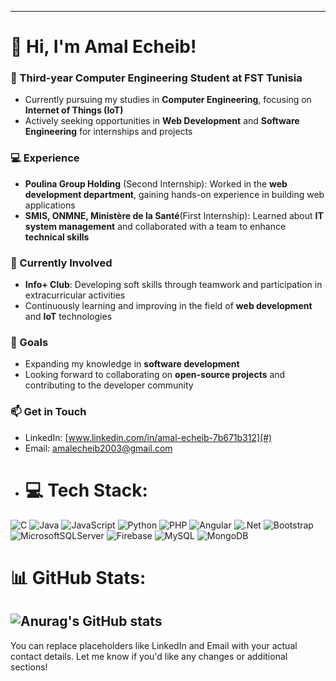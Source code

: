 


---

# 👋 Hi, I'm Amal Echeib!

### 🚀 Third-year Computer Engineering Student at FST Tunisia  
+ Currently pursuing my studies in **Computer Engineering**, focusing on **Internet of Things (IoT)**  
+ Actively seeking opportunities in **Web Development** and **Software Engineering** for internships and projects  

### 💻 Experience  
- **Poulina Group Holding** (Second Internship): Worked in the **web development department**, gaining hands-on experience in building web applications  
- **SMIS, ONMNE, Ministère de la Santé**(First Internship): Learned about **IT system management** and collaborated with a team to enhance **technical skills**  

### 🎯 Currently Involved  
- **Info+ Club**: Developing soft skills through teamwork and participation in extracurricular activities  
- Continuously learning and improving in the field of **web development** and **IoT** technologies  

### 🌱 Goals  
- Expanding my knowledge in **software development**  
- Looking forward to collaborating on **open-source projects** and contributing to the developer community  

### 📫 Get in Touch  
- LinkedIn: [www.linkedin.com/in/amal-echeib-7b671b312](#)  
- Email: [amalecheib2003@gmail.com](#)
- # 💻 Tech Stack:
![C](https://img.shields.io/badge/c-%2300599C.svg?style=for-the-badge&logo=c&logoColor=white) ![Java](https://img.shields.io/badge/java-%23ED8B00.svg?style=for-the-badge&logo=openjdk&logoColor=white) ![JavaScript](https://img.shields.io/badge/javascript-%23323330.svg?style=for-the-badge&logo=javascript&logoColor=%23F7DF1E) ![Python](https://img.shields.io/badge/python-3670A0?style=for-the-badge&logo=python&logoColor=ffdd54) ![PHP](https://img.shields.io/badge/php-%23777BB4.svg?style=for-the-badge&logo=php&logoColor=white) ![Angular](https://img.shields.io/badge/angular-%23DD0031.svg?style=for-the-badge&logo=angular&logoColor=white) ![.Net](https://img.shields.io/badge/.NET-5C2D91?style=for-the-badge&logo=.net&logoColor=white) ![Bootstrap](https://img.shields.io/badge/bootstrap-%238511FA.svg?style=for-the-badge&logo=bootstrap&logoColor=white) ![MicrosoftSQLServer](https://img.shields.io/badge/Microsoft%20SQL%20Server-CC2927?style=for-the-badge&logo=microsoft%20sql%20server&logoColor=white) ![Firebase](https://img.shields.io/badge/firebase-a08021?style=for-the-badge&logo=firebase&logoColor=ffcd34) ![MySQL](https://img.shields.io/badge/mysql-4479A1.svg?style=for-the-badge&logo=mysql&logoColor=white) ![MongoDB](https://img.shields.io/badge/MongoDB-%234ea94b.svg?style=for-the-badge&logo=mongodb&logoColor=white)
# 📊 GitHub Stats:
![Anurag's GitHub stats](https://github-readme-stats.vercel.app/api?username=Amal-echeib&show_icons=true&theme=radical)
---

You can replace placeholders like LinkedIn and Email with your actual contact details. Let me know if you'd like any changes or additional sections!
<!---
Amal-echeib/Amal-echeib is a ✨ special ✨ repository because its `README.md` (this file) appears on your GitHub profile.
You can click the Preview link to take a look at your changes.
--->

